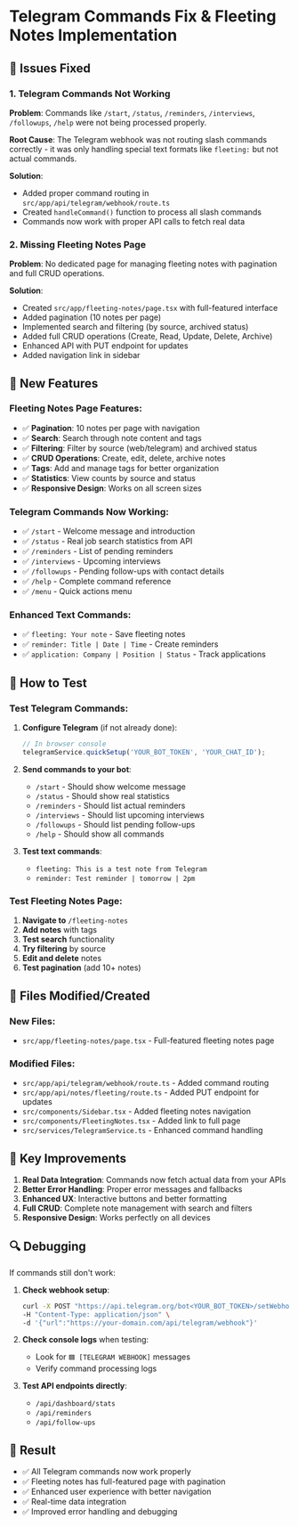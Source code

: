 # Telegram Commands Fix & Fleeting Notes Implementation

## 🔧 Issues Fixed

### 1. Telegram Commands Not Working
**Problem**: Commands like `/start`, `/status`, `/reminders`, `/interviews`, `/followups`, `/help` were not being processed properly.

**Root Cause**: The Telegram webhook was not routing slash commands correctly - it was only handling special text formats like `fleeting:` but not actual commands.

**Solution**: 
- Added proper command routing in `src/app/api/telegram/webhook/route.ts`
- Created `handleCommand()` function to process all slash commands
- Commands now work with proper API calls to fetch real data

### 2. Missing Fleeting Notes Page
**Problem**: No dedicated page for managing fleeting notes with pagination and full CRUD operations.

**Solution**:
- Created `src/app/fleeting-notes/page.tsx` with full-featured interface
- Added pagination (10 notes per page)
- Implemented search and filtering (by source, archived status)
- Added full CRUD operations (Create, Read, Update, Delete, Archive)
- Enhanced API with PUT endpoint for updates
- Added navigation link in sidebar

## 🚀 New Features

### Fleeting Notes Page Features:
- ✅ **Pagination**: 10 notes per page with navigation
- ✅ **Search**: Search through note content and tags
- ✅ **Filtering**: Filter by source (web/telegram) and archived status
- ✅ **CRUD Operations**: Create, edit, delete, archive notes
- ✅ **Tags**: Add and manage tags for better organization
- ✅ **Statistics**: View counts by source and status
- ✅ **Responsive Design**: Works on all screen sizes

### Telegram Commands Now Working:
- ✅ `/start` - Welcome message and introduction
- ✅ `/status` - Real job search statistics from API
- ✅ `/reminders` - List of pending reminders
- ✅ `/interviews` - Upcoming interviews
- ✅ `/followups` - Pending follow-ups with contact details
- ✅ `/help` - Complete command reference
- ✅ `/menu` - Quick actions menu

### Enhanced Text Commands:
- ✅ `fleeting: Your note` - Save fleeting notes
- ✅ `reminder: Title | Date | Time` - Create reminders
- ✅ `application: Company | Position | Status` - Track applications

## 🧪 How to Test

### Test Telegram Commands:
1. **Configure Telegram** (if not already done):
   ```javascript
   // In browser console
   telegramService.quickSetup('YOUR_BOT_TOKEN', 'YOUR_CHAT_ID');
   ```

2. **Send commands to your bot**:
   - `/start` - Should show welcome message
   - `/status` - Should show real statistics
   - `/reminders` - Should list actual reminders
   - `/interviews` - Should list upcoming interviews
   - `/followups` - Should list pending follow-ups
   - `/help` - Should show all commands

3. **Test text commands**:
   - `fleeting: This is a test note from Telegram`
   - `reminder: Test reminder | tomorrow | 2pm`

### Test Fleeting Notes Page:
1. **Navigate to** `/fleeting-notes`
2. **Add notes** with tags
3. **Test search** functionality
4. **Try filtering** by source
5. **Edit and delete** notes
6. **Test pagination** (add 10+ notes)

## 📁 Files Modified/Created

### New Files:
- `src/app/fleeting-notes/page.tsx` - Full-featured fleeting notes page

### Modified Files:
- `src/app/api/telegram/webhook/route.ts` - Added command routing
- `src/app/api/notes/fleeting/route.ts` - Added PUT endpoint for updates
- `src/components/Sidebar.tsx` - Added fleeting notes navigation
- `src/components/FleetingNotes.tsx` - Added link to full page
- `src/services/TelegramService.ts` - Enhanced command handling

## 🎯 Key Improvements

1. **Real Data Integration**: Commands now fetch actual data from your APIs
2. **Better Error Handling**: Proper error messages and fallbacks
3. **Enhanced UX**: Interactive buttons and better formatting
4. **Full CRUD**: Complete note management with search and filters
5. **Responsive Design**: Works perfectly on all devices

## 🔍 Debugging

If commands still don't work:

1. **Check webhook setup**:
   ```bash
   curl -X POST "https://api.telegram.org/bot<YOUR_BOT_TOKEN>/setWebhook" \
   -H "Content-Type: application/json" \
   -d '{"url":"https://your-domain.com/api/telegram/webhook"}'
   ```

2. **Check console logs** when testing:
   - Look for `🟦 [TELEGRAM WEBHOOK]` messages
   - Verify command processing logs

3. **Test API endpoints directly**:
   - `/api/dashboard/stats`
   - `/api/reminders`
   - `/api/follow-ups`

## 🎉 Result

- ✅ All Telegram commands now work properly
- ✅ Fleeting notes has full-featured page with pagination
- ✅ Enhanced user experience with better navigation
- ✅ Real-time data integration
- ✅ Improved error handling and debugging